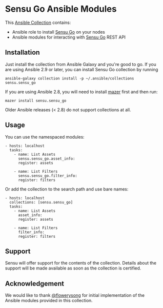 # Sensu Go Ansible Modules

This [Ansible Collection][] contains:

  * Ansible role to install [Sensu Go][] on your nodes
  * Ansible modules for interacting with [Sensu Go][] REST API

   [Ansible Collection]: https://docs.ansible.com/ansible/devel/dev_guide/collections_tech_preview.html
                         (Ansible documentation on collections)
   [Sensu Go]: https://docs.sensu.io/sensu-go/latest
               (Sensu Go documentation)


## Installation

Just install the collection from Ansible Galaxy and you're good to go. If you
are using Ansible 2.9 or later, you can install Sensu Go collection by running

    ansible-galaxy collection install -p ~/.ansible/collections sensu.sensu_go

If you are using Ansible 2.8, you will need to install [mazer][] first and
then run:

    mazer install sensu.sensu_go

Older Ansible releases (< 2.8) do not support collections at all.

   [mazer]: https://galaxy.ansible.com/docs/mazer/index.html
            (Mazer documentation)


## Usage

You can use the namespaced modules:

    - hosts: localhost
      tasks:
        - name: List Assets
          sensu.sensu_go.asset_info:
          register: assets

        - name: List Filters
          sensu.sensu_go.filter_info:
          register: filters

Or add the collection to the search path and use bare names:

    - hosts: localhost
      collections: [sensu.sensu_go]
      tasks:
        - name: List Assets
          asset_info:
          register: assets

        - name: List Filters
          filter_info:
          register: filters


## Support

Sensu will offer support for the contents of the collection. Details about the
support will be made available as soon as the collection is certified.


## Acknowledgement

We would like to thank [@flowerysong][flowerysong] for initial implementation
of the Ansible modules provided in this collection.

   [flowerysong]: https://github.com/flowerysong/ansible-sensu-go
                  (Original collection repo)
